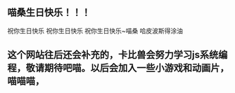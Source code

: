 ## 喵桑生日快乐！！！
   祝你生日快乐
   祝你生日快乐
   祝你生日快乐~喵桑
   哈皮波斯得涂油
 ## 这个网站往后还会补充的，卡比兽会努力学习js系统编程，敬请期待吧喵。以后会加入一些小游戏和动画片，喵喵喵，

